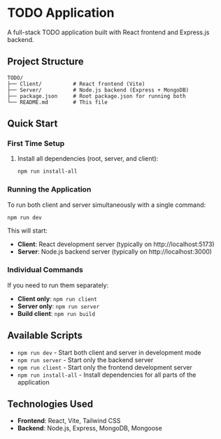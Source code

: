 # TODO Application

A full-stack TODO application built with React frontend and Express.js backend.

## Project Structure

```
TODO/
├── Client/          # React frontend (Vite)
├── Server/          # Node.js backend (Express + MongoDB)
├── package.json     # Root package.json for running both
└── README.md        # This file
```

## Quick Start

### First Time Setup

1. Install all dependencies (root, server, and client):
   ```bash
   npm run install-all
   ```

### Running the Application

To run both client and server simultaneously with a single command:

```bash
npm run dev
```

This will start:
- **Client**: React development server (typically on http://localhost:5173)
- **Server**: Node.js backend server (typically on http://localhost:3000)

### Individual Commands

If you need to run them separately:

- **Client only**: `npm run client`
- **Server only**: `npm run server`
- **Build client**: `npm run build`

## Available Scripts

- `npm run dev` - Start both client and server in development mode
- `npm run server` - Start only the backend server
- `npm run client` - Start only the frontend development server
- `npm run install-all` - Install dependencies for all parts of the application

## Technologies Used

- **Frontend**: React, Vite, Tailwind CSS
- **Backend**: Node.js, Express, MongoDB, Mongoose
